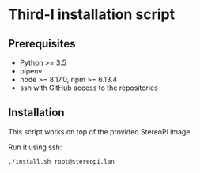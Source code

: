Third-I installation script
===========================

Prerequisites
-------------

 *  Python >= 3.5
 *  pipenv
 *  node >= 8.17.0, npm >= 6.13.4
 *  ssh with GitHub access to the repositories

Installation
------------

This script works on top of the provided StereoPi image.

Run it using ssh:

```
./install.sh root@stereopi.lan
```
